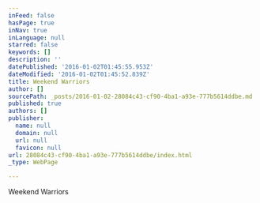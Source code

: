 ```yaml
---
inFeed: false
hasPage: true
inNav: true
inLanguage: null
starred: false
keywords: []
description: ''
datePublished: '2016-01-02T01:45:55.953Z'
dateModified: '2016-01-02T01:45:52.839Z'
title: Weekend Warriors
author: []
sourcePath: _posts/2016-01-02-28084c43-cf90-4ba1-a93e-777b5614ddbe.md
published: true
authors: []
publisher:
  name: null
  domain: null
  url: null
  favicon: null
url: 28084c43-cf90-4ba1-a93e-777b5614ddbe/index.html
_type: WebPage

---
```

Weekend Warriors